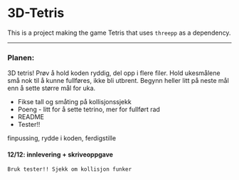 # 3D-Tetris

This is a project making the game Tetris that uses `threepp` as a dependency.

---

### Planen:
3D tetris! Prøv å hold koden ryddig, del opp i flere filer. Hold 
ukesmålene små nok til å kunne fullføres, ikke bli utbrent. 
Begynn heller litt på neste mål enn å sette større mål for uka.



- Fikse tall og småting på kollisjonssjekk
- Poeng - litt for å sette tetrino, mer for fullført rad
- README
- Tester!!


finpussing, rydde i koden, ferdigstille

#### 12/12: innlevering + skriveoppgave

```shell
Bruk tester!! Sjekk om kollisjon funker
```
